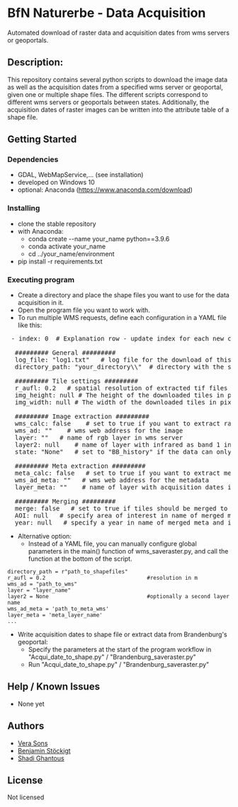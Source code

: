 # BfN Naturerbe - Data Acquisition

Automated download of raster data and acquisition dates from wms servers or geoportals.

## Description:

This repository contains several python scripts to download the image data as well as the acquisition dates from a specified wms server or geoportal, given one or multiple shape files.
The different scripts correspond to different wms servers or geoportals between states. Additionally, the acquisition dates of raster images can be written into the attribute table of a shape file.

## Getting Started

### Dependencies

* GDAL, WebMapService,... (see installation)
* developed on Windows 10
* optional: Anaconda (https://www.anaconda.com/download)

### Installing

* clone the stable repository
* with Anaconda:
  * conda create --name your_name python==3.9.6
  * conda activate your_name
  * cd ../your_name/environment
* pip install -r requirements.txt

### Executing program

* Create a directory and place the shape files you want to use for the data acquisition in it.
* Open the program file you want to work with.
* To run multiple WMS requests, define each configuration in a YAML file like this:
<pre> - index: 0  # Explanation row - update index for each new config

  ######### General #########
  log_file: "log1.txt"   # log file for the download of this wms request
  directory_path: "your_directory\\"  # directory with the shape files that will be processed. output_dir = directory_path\\output_wms

  ######### Tile settings #########
  r_aufl: 0.2   # spatial resolution of extracted tif files in meter (for image and meta)
  img_height: null # The height of the downloaded tiles in pixel, set to null for maximum height
  img_width: null # The width of the downloaded tiles in pixel, set to null for maximum height

  ######### Image extraction #########
  wms_calc: false    # set to true if you want to extract raster data, false otherwise
  wms_ad: ""    # wms web address for the image
  layer: ""   # name of rgb layer in wms server
  layer2: null    # name of layer with infrared as band 1 in wms server, set to null to skip
  state: "None"   # set to "BB_history" if the data can only be extracted in png/jpeg format instead of tif (e.g. for the historic Brandenburg wms)

  ######### Meta extraction #########
  meta_calc: false   # set to true if you want to extract metadata, false otherwise
  wms_ad_meta: ""   # wms web address for the metadata
  layer_meta: ""    # name of layer with acquisition dates in wms server of metadata

  ######### Merging #########
  merge: false   # set to true if tiles should be merged to one big file for each shape file, false otherwise. Attention: Big files if polygons are big or far apart
  AOI: null   # specify area of interest in name of merged meta and image files
  year: null   # specify a year in name of merged meta and image files </pre>
  
  * Alternative option:
    * Instead of a YAML file, you can manually configure global parameters in the main() function of wms_saveraster.py, and call the function at the bottom of the script.
  ```
  directory_path = r"path_to_shapefiles"
  r_aufl = 0.2                                #resolution in m
  wms_ad = "path_to_wms"  
  layer = "layer_name"                    
  layer2 = None                               #optionally a second layer name
  wms_ad_meta = 'path_to_meta_wms'
  layer_meta = 'meta_layer_name'
  ...
  ```
* Write acquisition dates to shape file or extract data from Brandenburg's geoportal:
  * Specify the parameters at the start of the program workflow in "Acqui_date_to_shape.py" / "Brandenburg_saveraster.py"
  * Run "Acqui_date_to_shape.py" / "Brandenburg_saveraster.py"

## Help / Known Issues

* None yet


## Authors

* [Vera Sons](https://github.com/Unterwex)
* [Benjamin Stöckigt](https://github.com/benjaminstoeckigt)
* [Shadi Ghantous](https://github.com/Shadiouss)


## License

Not licensed
